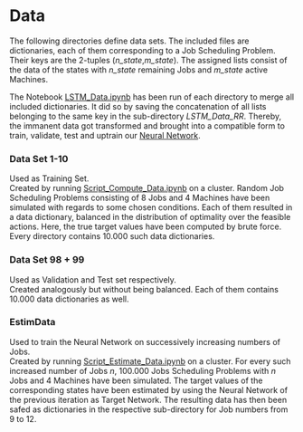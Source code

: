 # Data

The following directories define data sets. The included files are dictionaries, each of them corresponding to a Job Scheduling Problem. Their keys are the 2-tuples (<i>n_state</i>,<i>m_state</i>). The assigned lists consist of the data of the states with <i>n_state</i> remaining Jobs and <i>m_state</i> active Machines.<br>

The Notebook [LSTM_Data.ipynb](https://github.com/Dieguinho1612/Job-Scheduling-Deep-Reinforcement-Learning/blob/main/Notebooks/LSTM_Data.ipynb) has been run of each directory to merge all included dictionaries. It did so by saving the concatenation of all lists belonging to the same key in the sub-directory <i>LSTM_Data_RR</i>. Thereby, the immanent data got transformed and brought into a compatible form to train, validate, test and uptrain our [Neural Network](https://github.com/Dieguinho1612/Job-Scheduling-Deep-Reinforcement-Learning/blob/main/Neural_Networks/Neural_Network.h5).<br>

### Data Set 1-10

Used as Training Set.<br>
Created by running [Script_Compute_Data.ipynb](https://github.com/Dieguinho1612/Job-Scheduling-Deep-Reinforcement-Learning/blob/main/Notebooks/Script_Compute_Data.ipynb) on a cluster. Random Job Scheduling Problems consisting of 8 Jobs and 4 Machines have been simulated with regards to some chosen conditions. Each of them resulted in a data dictionary, balanced in the distribution of optimality over the feasible actions. Here, the true target values have been computed by brute force. Every directory contains 10.000 such data dictionaries.

### Data Set 98 + 99

Used as Validation and Test set respectively.<br>
Created analogously but without being balanced. Each of them contains 10.000 data dictionaries as well.

### EstimData

Used to train the Neural Network on successively increasing numbers of Jobs.<br>
Created by running [Script_Estimate_Data.ipynb](https://github.com/Dieguinho1612/Job-Scheduling-Deep-Reinforcement-Learning/blob/main/Notebooks/Script_Estimate_Data.ipynb) on a cluster. For every such increased number of Jobs <i>n</i>, 100.000 Jobs Scheduling Problems with <i>n</i> Jobs and 4 Machines have been simulated. The target values of the corresponding states have been estimated by using the Neural Network of the previous iteration as Target Network. The resulting data has then been safed as dictionaries in the respective sub-directory for Job numbers from 9 to 12.
